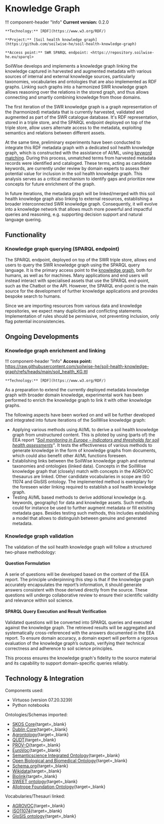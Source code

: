 # Knowledge Graph

!!! component-header "Info"
    **Current version:** 0.2.0 

    **Technology:** [RDF](https://www.w3.org/RDF/)

    **Project:** [Soil health knowledge graph](https://github.com/soilwise-he/soil-health-knowledge-graph)

    **Access point:** SWR SPARQL endpoint: <https://repository.soilwise-he.eu/sparql>

SoilWise develops and implements a knowledge graph linking the knowledge captured in harvested and augmented metadata with various sources of internal and external knowledge sources, particularly taxonomies, vocabularies and ontologies that are also implemented as RDF graphs. Linking such graphs into a harmonized SWR knowledge graph allows reasoning over the relations in the stored graph, and thus allows connecting and smartly combining knowledge from those domains.

The first iteration of the SWR knowledge graph is a graph representation of the (harmonized) metadata that is currently harvested, validated and augmented as part of the SWR catalogue database. It's RDF representation, stored in a triple store, and the SPARQL endpoint deployed on top of the triple store, allow users alternate access to the metadata, exploiting semantics and relations between different assets.

At the same time, preliminary experiments have been conducted to integrate this RDF metadata graph with a dedicated soil health knowledge graph, which is constructed with the assistance of AI/ML, using [keyword matching](../metadata_augmentation/#keyword-matcher). During this process, unmatched terms from harvested metadata records were identified and cataloged. These terms, acting as candidate keywords, are currently under review by domain experts to assess their potential value for inclusion in the soil health knowledge graph. This analysis serves as a critical mechanism to identify gaps and prioritize new concepts for future enrichment of the graph.

In future iterations, the metadata graph will be linked/merged with this soil health knowledge graph also linking to external resources, establishing a broader interconnected SWR knowledge graph. Consequently, it will evolve into a knowledge network that allows much more powerful and impactful queries and reasoning, e.g. supporting decision support and natural language quering.

## Functionality

### Knowledge graph querying (SPARQL endpoint) 

The SPARQL endpoint, deployed on top of the SWR triple store, allows end users to query the SWR knowledge graph using the SPARQL query language. It is the primary access point to the [knowledge graph](../technical_components/storage.md#knowledge-graph-triple-store), both for humans, as well as for machines. Many applications and end users will instead interact with specialised assets that use the SPARQL end-point, such as the Chatbot or the API. However, the SPARQL end-point is the main source for the development of further knowledge applications and provides bespoke search to humans.

Since we are importing resources from various data and knowledge repositories, we expect many duplicities and conflicting statements. Implementation of rules should be permissive, not preventing inclusion, only flag potential inconsistencies.

## Ongoing Developments

### Knowledge graph enrichment and linking 

!!! component-header "Info"
    **Access point:** <https://raw.githubusercontent.com/soilwise-he/soil-health-knowledge-graph/refs/heads/main/soil_health_KG.ttl>

    **Technology:** [RDF](https://www.w3.org/RDF/)

As a preparation to extend the currently deployed metadata knowledge graph with broader domain knowledge, experimental work has been performed to enrich the knowledge graph to link it with other knowledge graphs.

The following aspects have been worked on and will be further developed and integrated into future iterations of the SoilWise knowledge graph:

- Applying various methods using AI/ML to derive a soil health knowledge graph from unstructured content. This is piloted by using (parts of) the EEA report _"[Soil monitoring in Europe – Indicators and thresholds for soil health assessments](https://www.eea.europa.eu/en/analysis/publications/soil-monitoring-in-europe)"_. It tests the effectiveness of various methods to generate knowledge in the form of knowledge graphs from documents, which could also benefit other AI/ML functions foreseen.
- Establishing links between the SoilWise knowledge graph and external taxonomies and ontologies (linked data). Concepts in the SoilWise knowledge graph that (closely) match with concepts in the AGROVOC thesaurus are linked. Other candidate vocabularies in scope are ISO 11074 and GloSIS ontology. The implemented method is exemplary for the foreseen wider linking required to establish a soil health knowledge graph.
- Testing AI/ML based methods to derive additional knowledge (e.g. keywords, geography) for data and knowledge assets. Such methods could for instance be used to further augment metadata or fill exisiting metadata gaps. Besides testing such methods, this includes establishing a model that allows to distinguish between genuine and generated metadata.

### Knowledge graph validation

The validation of the soil health knowledge graph will follow a structured two-phase methodology:

#### Question Formulation
A serie of questions will be developed based on the content of the EEA report. The principle underpinning this step is that if the knowledge graph accurately encapsulates the report’s information, it should generate answers consistent with those derived directly from the source. These questions will undergo collaborative review to ensure their scientific validity and relevance within soil science.

#### SPARQL Query Execution and Result Verification
Validated questions will be converted into SPARQL queries and executed against the knowledge graph. The retrieved results will be aggregated and systematically cross-referenced with the answers documented in the EEA report. To ensure domain accuracy, a domain expert will perform a rigorous evaluation of the knowledge graph’s outputs, verifying their technical correctness and adherence to soil science principles.

This process ensures the knowledge graph's fidelity to the source material and its capability to support domain-specific queries reliably.

## Technology & Integration

Components used:

- Virtuoso (version 07.20.3239)
- Python notebooks

Ontologies/Schemas imported:

- [SKOS Core](https://www.w3.org/2009/08/skos-reference/skos.html){target=_blank}
- [Dublin Core](https://www.dublincore.org/specifications/dublin-core/){target=_blank}
- [Agrontology](https://aims.fao.org/aos/agrontology){target=_blank}
- [QUDT](https://qudt.org/){target=_blank}
- [PROV-O](https://www.w3.org/TR/prov-o/){target=_blank}
- [EuroVoc](https://op.europa.eu/en/web/eu-vocabularies){target=_blank}
- [Semanticscience Integrated Ontology](https://sio.semanticscience.org/){target=_blank}
- [Open Biological and Biomedical Ontology](https://obofoundry.org/){target=_blank}
- [Schema.org](https://schema.org/){target=_blank}
- [Wikidata](https://www.wikidata.org/){target=_blank}
- [Biolink](https://biolink.github.io/biolink-model/){target=_blank}
- [SWEET ontology](http://sweetontology.net/){target=_blank}
- [Allotrope Foundation Ontology](https://www.allotrope.org/ontologies){target=_blank}

Vocabularies/Thesauri linked:

- [AGROVOC](https://aims.fao.org/aos/agrovoc){target=_blank}
- [ISO11074](https://data.geoscience.earth/ncl/ISO11074"){target=_blank}
- [GloSIS ontology](https://glosis-ld.github.io/glosis/){target=_blank}
